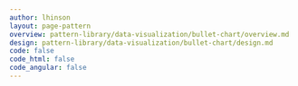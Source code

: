```yaml
---
author: lhinson
layout: page-pattern
overview: pattern-library/data-visualization/bullet-chart/overview.md
design: pattern-library/data-visualization/bullet-chart/design.md
code: false
code_html: false
code_angular: false
---
```

